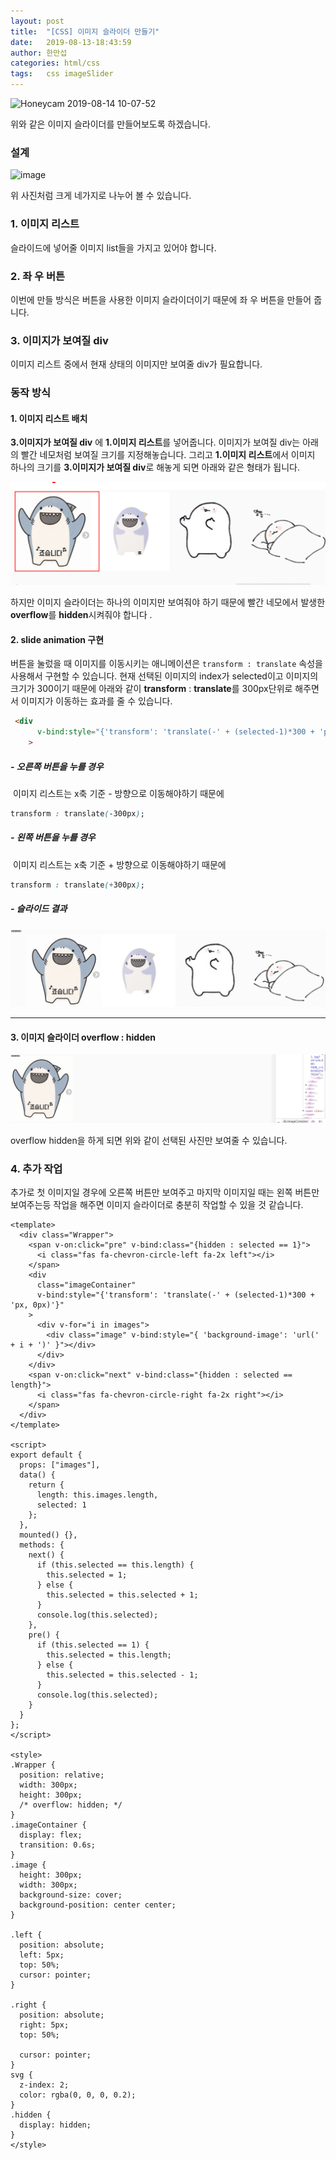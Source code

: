 ```yaml
---
layout: post
title:  "[CSS] 이미지 슬라이더 만들기"
date:   2019-08-13-18:43:59
author: 한만섭
categories: html/css
tags:	css imageSlider
---
```


![Honeycam 2019-08-14 10-07-52](https://user-images.githubusercontent.com/46010705/62987575-72ee8580-be7b-11e9-8f24-3bc587a37e5e.gif)


위와 같은 이미지 슬라이더를 만들어보도록 하겠습니다.  

### 설계 

![image](https://user-images.githubusercontent.com/46010705/62986950-b72c5680-be78-11e9-9531-0d89ba811b67.png)

위 사진처럼 크게 네가지로 나누어 볼 수 있습니다.  



### 1. 이미지 리스트 

슬라이드에 넣어줄 이미지 list들을 가지고 있어야 합니다. 

### 2. 좌 우 버튼 

이번에 만들 방식은 버튼을 사용한 이미지 슬라이더이기 때문에 좌 우 버튼을 만들어 줍니다.  

### 3. 이미지가 보여질 div

이미지 리스트 중에서 현재 상태의 이미지만 보여줄 div가 필요합니다.  



### 동작 방식 



#### 1. 이미지 리스트 배치 

**3.이미지가 보여질 div** 에 **1.이미지 리스트**를 넣어줍니다. 이미지가 보여질 div는 아래의 빨간 네모처럼 보여질 크기를 지정해놓습니다. 그리고 **1.이미지 리스트**에서 이미지 하나의 크기를  **3.이미지가 보여질 div**로 해놓게 되면 아래와 같은 형태가 됩니다.   



![image](img/62990006-c4762080-be39-11e9-8bb0-03a322ad69d0.png)



하지만 이미지 슬라이더는 하나의 이미지만 보여줘야 하기 때문에 빨간 네모에서 발생한 **overflow**를 **hidden**시켜줘야 합니다 . 



#### 2. slide animation 구현

버튼을 눌렀을 때 이미지를 이동시키는 애니메이션은 `transform : translate` 속성을 사용해서 구현할 수 있습니다.  현재 선택된 이미지의 index가 selected이고 이미지의 크기가 300이기 때문에 아래와 같이 **transform** : **translate**를 300px단위로 해주면서 이미지가 이동하는 효과를 줄 수 있습니다.  



```html
 <div
      v-bind:style="{'transform': 'translate(-' + (selected-1)*300 + 'px, 0px)'}"
    >
```

##### - 오른쪽 버튼을 누를 경우 

​	이미지 리스트는 x축 기준 - 방향으로 이동해야하기 때문에 

```css
transform : translate(-300px);
```

##### - 왼쪽 버튼을 누를 경우 

​	이미지 리스트는 x축 기준 + 방향으로 이동해야하기 때문에 

```css
transform : translate(+300px);
```

 

##### - 슬라이드 결과

![Honeycam 2019-08-14 11-07-53](img/62989651-60069180-be38-11e9-8eb4-b1cf11256fc6.gif) 





***





#### 3. 이미지 슬라이더 overflow : hidden

![Honeycam 2019-08-14 10-57-21](img/62989278-e7530580-be36-11e9-946e-206abed75b55.gif)

overflow hidden을 하게 되면 위와 같이 선택된 사진만 보여줄 수 있습니다.  



### 4. 추가 작업

추가로 첫 이미지일 경우에 오른쪽 버튼만 보여주고 마지막 이미지일 때는 왼쪽 버튼만 보여주는등 작업을 해주면 이미지 슬라이더로 충분히 작업할 수 있을 것 같습니다.   

```vue
<template>
  <div class="Wrapper">
    <span v-on:click="pre" v-bind:class="{hidden : selected == 1}">
      <i class="fas fa-chevron-circle-left fa-2x left"></i>
    </span>
    <div
      class="imageContainer"
      v-bind:style="{'transform': 'translate(-' + (selected-1)*300 + 'px, 0px)'}"
    >
      <div v-for="i in images">
        <div class="image" v-bind:style="{ 'background-image': 'url(' + i + ')' }"></div>
      </div>
    </div>
    <span v-on:click="next" v-bind:class="{hidden : selected == length}">
      <i class="fas fa-chevron-circle-right fa-2x right"></i>
    </span>
  </div>
</template>

<script>
export default {
  props: ["images"],
  data() {
    return {
      length: this.images.length,
      selected: 1
    };
  },
  mounted() {},
  methods: {
    next() {
      if (this.selected == this.length) {
        this.selected = 1;
      } else {
        this.selected = this.selected + 1;
      }
      console.log(this.selected);
    },
    pre() {
      if (this.selected == 1) {
        this.selected = this.length;
      } else {
        this.selected = this.selected - 1;
      }
      console.log(this.selected);
    }
  }
};
</script>

<style>
.Wrapper {
  position: relative;
  width: 300px;
  height: 300px;
  /* overflow: hidden; */
}
.imageContainer {
  display: flex;
  transition: 0.6s;
}
.image {
  height: 300px;
  width: 300px;
  background-size: cover;
  background-position: center center;
}

.left {
  position: absolute;
  left: 5px;
  top: 50%;
  cursor: pointer;
}

.right {
  position: absolute;
  right: 5px;
  top: 50%;

  cursor: pointer;
}
svg {
  z-index: 2;
  color: rgba(0, 0, 0, 0.2);
}
.hidden {
  display: hidden;
}
</style>

```

